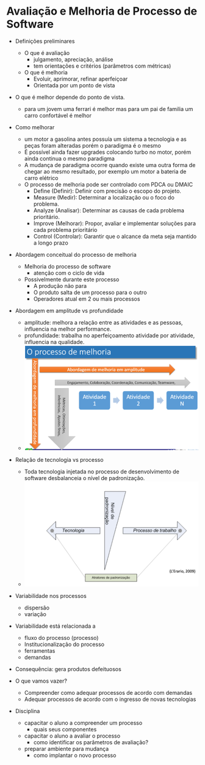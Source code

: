 # Avaliação e Melhoria de Processo de Software

* Definições preliminares
    * O que é avaliação
        * julgamento, apreciação, análise
        * tem orientações e critérios (parâmetros com métricas)
    * O que é melhoria
        * Evoluir, aprimorar, refinar aperfeiçoar
        * Orientada por um ponto de vista
* O que é melhor depende do ponto de vista. 
    * para um jovem uma ferrari é melhor mas para um pai de familia um carro confortável é melhor
* Como melhorar
    * um motor a gasolina antes possuía um sistema a tecnologia e as peças foram alteradas porém o paradigma é o mesmo
    * É possível ainda fazer upgrades colocando turbo no motor, porém ainda continua o mesmo paradigma
    * A mudança de paradigma ocorre quando existe uma outra forma de chegar ao mesmo resultado, por exemplo um motor a bateria de carro elétrico
    * O processo de melhoria pode ser controlado com PDCA ou DMAIC
        * Define (Definir): Definir com precisão o escopo do projeto.
        * Measure (Medir): Determinar a localização ou o foco do problema.
        * Analyze (Analisar): Determinar as causas de cada problema prioritário.
        * Improve (Melhorar): Propor, avaliar e implementar soluções para cada problema prioritário
        * Control (Controlar): Garantir que o alcance da meta seja mantido a longo prazo
* Abordagem conceitual do processo de melhoria
    * Melhoria do processo de software
        * atenção com o ciclo de vida
    * Possivelmente durante este processo
        * A produção não para
        * O produto salta de um processo para o outro
        * Operadores atual em 2 ou mais processos
* Abordagem em amplitude vs profundidade
    * amplitude: melhora a relação entre as atividades e as pessoas, influencia na melhor performance.
    * profundidade: trabalha no aperfeiçoamento atividade por atividade, influencia na qualidade.
    * <img src="processo-melhoria.png"/>
* Relação de tecnologia vs processo
    * Toda tecnologia injetada no processo de desenvolvimento de software desbalanceia o nível de padronização.
    * <img src="tecnologia-processo-trabalho.png"/>

* Variabilidade nos processos
    * dispersão
    * variação
* Variabilidade está relacionada a
    * fluxo do processo (processo)
    * Institucionalização do processo
    * ferramentas
    * demandas
* Consequência: gera produtos defeituosos
* O que vamos vazer?
    * Compreender como adequar processos de acordo com demandas
    * Adequar processos de acordo com o ingresso de novas tecnologias
* Disciplina
    * capacitar o aluno a compreender um processo
        * quais seus componentes
    * capacitar o aluno a avaliar o processo
        * como identificar os parâmetros de avaliação?
    * preparar ambiente para mudança
        * como implantar o novo processo
